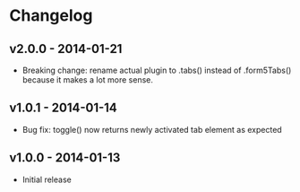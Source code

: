 # Changelog

## v2.0.0 - 2014-01-21
- Breaking change: rename actual plugin to .tabs() instead of .form5Tabs() because it makes a lot more sense.

## v1.0.1 - 2014-01-14
- Bug fix: toggle() now returns newly activated tab element as expected

## v1.0.0 - 2014-01-13
- Initial release
